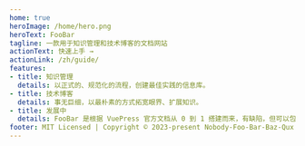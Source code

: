 ```yaml
---
home: true
heroImage: /home/hero.png
heroText: FooBar
tagline: 一款用于知识管理和技术博客的文档网站
actionText: 快速上手 →
actionLink: /zh/guide/
features:
- title: 知识管理
  details: 以正式的、规范化的流程，创建最佳实践的信息库。
- title: 技术博客
  details: 事无巨细，以最朴素的方式拓宽眼界、扩展知识。
- title: 发展中
  details: FooBar 是根据 VuePress 官方文档从 0 到 1 搭建而来，有缺陷，但可以包容，会持续更新、不断优化。
footer: MIT Licensed | Copyright © 2023-present Nobody-Foo-Bar-Baz-Qux
---
```

